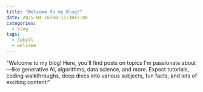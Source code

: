 ```yaml
---
title: "Welcome to my Blog!"
date: 2025-04-16T00:12:30+2:00
categories:
  - blog
tags:
  - Jekyll
  - welcome
---
```


"Welcome to my blog! Here, you'll find posts on topics I'm passionate about—like generative AI, algorithms, data science, and more. Expect tutorials, coding walkthroughs, deep dives into various subjects, fun facts, and lots of exciting content!"